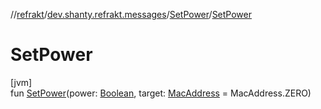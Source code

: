 //[refrakt](../../../index.md)/[dev.shanty.refrakt.messages](../index.md)/[SetPower](index.md)/[SetPower](-set-power.md)

# SetPower

[jvm]\
fun [SetPower](-set-power.md)(power: [Boolean](https://kotlinlang.org/api/latest/jvm/stdlib/kotlin/-boolean/index.html), target: [MacAddress](../../dev.shanty.refrakt/-mac-address/index.md) = MacAddress.ZERO)
